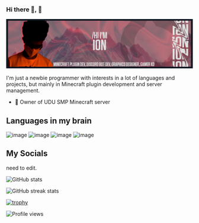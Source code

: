 ### Hi there 👋, 👀
![](https://raw.githubusercontent.com/captainion2119/captainion2119/b7690092be4d5209506de416fa45b86e5a40bd51/media/banner.png)

I'm just a newbie programmer with interests in a lot of languages and projects, but mainly in Minecraft plugin development and server management.

- 🔭 Owner of UDU SMP Minecraft server

## Languages in my brain
![image](https://img.shields.io/badge/C%23-239120?style=for-the-badge&logo=c-sharp&logoColor=white) ![image](https://img.shields.io/badge/Java-ED8B00?style=for-the-badge&logo=java&logoColor=white) ![image](https://img.shields.io/badge/Lua-2C2D72?style=for-the-badge&logo=lua&logoColor=white) ![image](https://img.shields.io/badge/Python-FFD43B?style=for-the-badge&logo=python&logoColor=blue) 

## My Socials
need to edit.


![GitHub stats](https://github-readme-stats.vercel.app/api?username=captainion2119&show_icons=true)  

![GitHub streak stats](https://github-readme-streak-stats.herokuapp.com/?user=captainion2119)  

[![trophy](https://github-profile-trophy.vercel.app/?username=captainion2119)](https://github.com/ryo-ma/github-profile-trophy)

![Profile views](https://gpvc.arturio.dev/captainion2119)  
